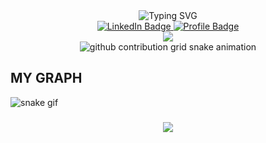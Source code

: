 
<div align="center">
    <img style="" src="https://readme-typing-svg.demolab.com?font=Fira+Code&weight=700&size=25&pause=1000&center=true&vCenter=true&random=true&width=435&lines=Hello%2C+World!;I+am+Shivanshu Sinha;A+Developer;DevOps+Engineer" alt="Typing SVG" />
</div>
<div 
class="sketchfab-embed-wrapper" 
align="center" >
    <a href="https://www.linkedin.com/in/shivanshu-suraj">
        <img src="https://img.shields.io/badge/LinkedIn-blue?style=for-the-badge&logo=linkedin&logoColor=white" alt="LinkedIn Badge"/>
    </a>
    <a href="https://CodeWithShivanshu.github.io/CodeWithShivanshu/">
        <img src="https://img.shields.io/badge/Profile%20Visitors-172B4D?style=for-the-badge&logo=Opsgenie&logoColor=white" alt="Profile Badge"/>
    </a>
    <div align="center">
        <a href="https://github.com/CodeWithShivanshu">
            <img src="https://github-readme-streak-stats.herokuapp.com/?user=CodeWithShivanshu&hide_border=true&card_width=338&theme=transparent" />
        </a>
    </div>
    <picture align="center">
        <source media="(prefers-color-scheme: dark)" srcset="https://raw.githubusercontent.com/CodeWithShivanshu/CodeWithShivanshu/snake-svg/github-contribution-grid-snake-dark.svg">
        <source media="(prefers-color-scheme: light)" srcset="https://raw.githubusercontent.com/CodeWithShivanshu/CodeWithShivanshu/snake-svg/github-contribution-grid-snake.svg">
        <img alt="github contribution grid snake animation" src="https://raw.githubusercontent.com/CodeWithShivanshu/CodeWithShivanshu/snake-svg/github-contribution-grid-snake.svg">
    </picture>
</div>

## MY GRAPH
![snake gif](https://github.com/CodeWithShivanshu/CodeWithShivanshu/blob/output/github-contribution-grid-snake.gif)

###

<div align="center">
  <img src="https://profile-counter.glitch.me/CodeWithShivanshu/count.svg?"  />
</div>

###
